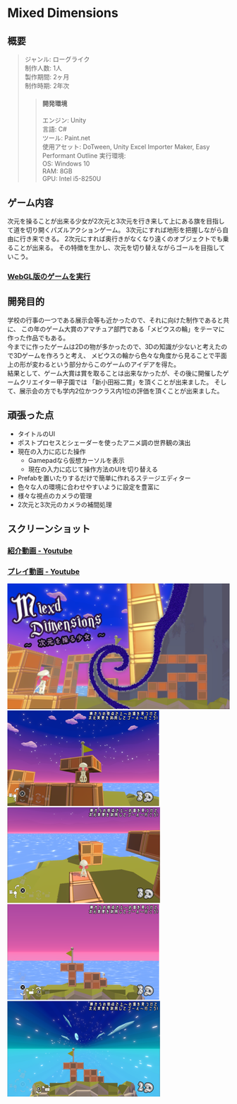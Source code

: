 # Mixed Dimensions  
## 概要  
>ジャンル: ローグライク  
>制作人数: 1人  
>製作期間: 2ヶ月  
>制作時期: 2年次  
>>#### 開発環境
>>エンジン: Unity  
>>言語: C#  
>>ツール: Paint.net  
>>使用アセット: DoTween, Unity Excel Importer Maker, Easy Performant Outline
>実行環境:  
>>OS: Windows 10  
>>RAM: 8GB  
>>GPU: Intel i5-8250U  
  
## ゲーム内容  
次元を操ることが出来る少女が2次元と3次元を行き来して上にある旗を目指して道を切り開くパズルアクションゲーム。
3次元にすれば地形を把握しながら自由に行き来できる。
2次元にすれば奥行きがなくなり遠くのオブジェクトでも乗ることが出来る。
その特徴を生かし、次元を切り替えながらゴールを目指していこう。
  
### [WebGL版のゲームを実行](https://nakaireo.github.io/WebGL_MixedDimensions/)
  
## 開発目的  
学校の行事の一つである展示会等も近かったので、それに向けた制作であると共に、
この年のゲーム大賞のアマチュア部門である「メビウスの輪」をテーマに作った作品でもある。  
今までに作ったゲームは2Dの物が多かったので、3Dの知識が少ないと考えたので3Dゲームを作ろうと考え、
メビウスの輪から色々な角度から見ることで平面上の形が変わるという部分からこのゲームのアイデアを得た。  
結果として、ゲーム大賞は賞を取ることは出来なかったが、その後に開催したゲームクリエイター甲子園では
「新小田裕二賞」を頂くことが出来ました。
そして、展示会の方でも学内2位かつクラス内1位の評価を頂くことが出来ました。  
  
## 頑張った点
- タイトルのUI
- ポストプロセスとシェーダーを使ったアニメ調の世界観の演出
- 現在の入力に応じた操作
	- Gamepadなら仮想カーソルを表示
	- 現在の入力に応じて操作方法のUIを切り替える
- Prefabを置いたりするだけで簡単に作れるステージエディター
- 色々な人の環境に合わせやすいように設定を豊富に
- 様々な視点のカメラの管理
- 2次元と3次元のカメラの補間処理

## スクリーンショット
  
### [紹介動画 - Youtube](https://www.youtube.com/watch?v=kaU5I6UDMAc)
  
### [プレイ動画 - Youtube](https://www.youtube.com/watch?v=QkeASmB6M58)  
  
![サムネイル](ScreenShot/サムネイル.png)
![3D_プレイヤー視点1](ScreenShot/ScreenShot_01.png)
![3D_プレイヤー視点2](ScreenShot/ScreenShot_02.png)
![3D_サイドビュー視点](ScreenShot/ScreenShot_03.png)
![2D視点](ScreenShot/ScreenShot_04.png)